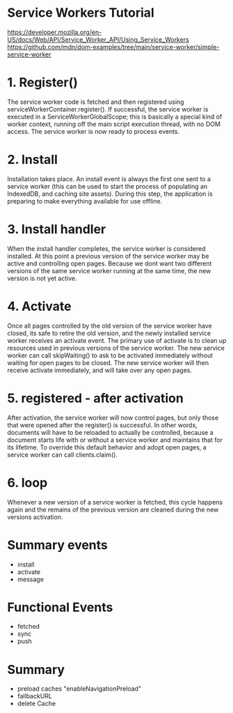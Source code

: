 # Service Workers Tutorial
https://developer.mozilla.org/en-US/docs/Web/API/Service_Worker_API/Using_Service_Workers
https://github.com/mdn/dom-examples/tree/main/service-worker/simple-service-worker

# 1. Register()
The service worker code is fetched and then registered using
serviceWorkerContainer.register().
If successful, the service worker is executed in a ServiceWorkerGlobalScope;
this is basically a special kind of worker context, running off the main script execution thread,
with no DOM access. The service worker is now ready to process events.

# 2. Install
Installation takes place. An install event is always the first one sent to a service worker
(this can be used to start the process of populating an IndexedDB, and caching site assets).
During this step, the application is preparing to make everything available for use offline.

# 3. Install handler
When the install handler completes, the service worker is considered installed.
At this point a previous version of the service worker may be active and controlling open pages.
Because we dont want two different versions of the same service worker running at the same time,
the new version is not yet active.

# 4. Activate
Once all pages controlled by the old version of the service worker have closed,
its safe to retire the old version, and the newly installed service worker receives an activate event.
The primary use of activate is to clean up resources used in previous versions of the service worker.
The new service worker can call skipWaiting() to ask to be activated immediately without waiting for open pages to be closed.
The new service worker will then receive activate immediately, and will take over any open pages.

# 5. registered - after activation
After activation, the service worker will now control pages,
but only those that were opened after the register() is successful.
In other words, documents will have to be reloaded to actually be controlled,
because a document starts life with or without a service worker and maintains that for its lifetime.
To override this default behavior and adopt open pages, a service worker can call clients.claim().

# 6. loop
Whenever a new version of a service worker is fetched, this cycle happens again
and the remains of the previous version are cleaned during the new versions activation.

# Summary events
* install
* activate
* message

# Functional Events
* fetched
* sync
* push

# Summary
* preload caches "enableNavigationPreload"
* fallbackURL
* delete Cache
